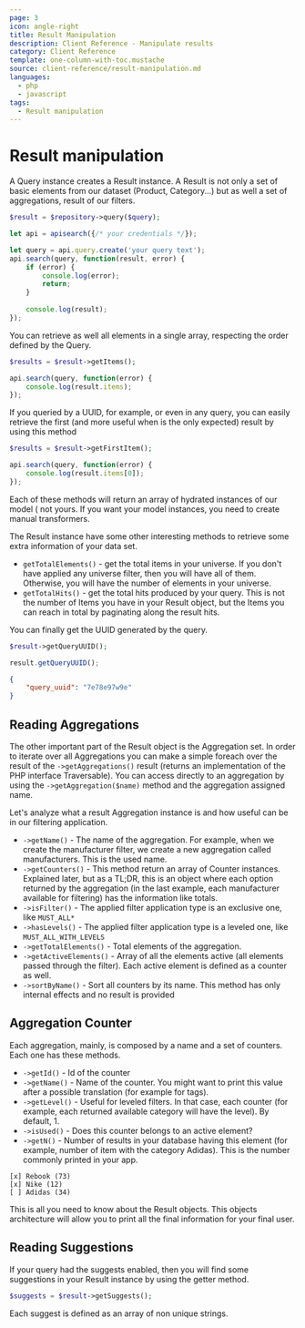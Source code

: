 ```yaml
---
page: 3
icon: angle-right
title: Result Manipulation
description: Client Reference - Manipulate results
category: Client Reference
template: one-column-with-toc.mustache
source: client-reference/result-manipulation.md
languages: 
  - php
  - javascript
tags:
  - Result manipulation
---
```


# Result manipulation

A Query instance creates a Result instance. A Result is not only a set of basic
elements from our dataset (Product, Category...) but as well a set of
aggregations, result of our filters.

```php
$result = $repository->query($query);
```
```javascript
let api = apisearch({/* your credentials */});

let query = api.query.create('your query text');
api.search(query, function(result, error) {
    if (error) {
        console.log(error);
        return;
    }
    
    console.log(result);
});
```

You can retrieve as well all elements in a single array, respecting the order
defined by the Query.

```php
$results = $result->getItems();
```
```javascript
api.search(query, function(error) {
    console.log(result.items);
});
```

If you queried by a UUID, for example, or even in any query, you can easily
retrieve the first (and more useful when is the only expected) result by using
this method

```php
$results = $result->getFirstItem();
```
```javascript
api.search(query, function(error) {
    console.log(result.items[0]);
});
```

Each of these methods will return an array of hydrated instances of our model (
not yours. If you want your model instances, you need to create manual
transformers.

The Result instance have some other interesting methods to retrieve some extra
information of your data set.

- `getTotalElements()` - get the total items in your universe. If you don't have
applied any universe filter, then you will have all of them. Otherwise, you will
have the number of elements in your universe.
- `getTotalHits()` - get the total hits produced by your query. This is not the
number of Items you have in your Result object, but the Items you can reach in
total by paginating along the result hits.

You can finally get the UUID generated by the query.

```php
$result->getQueryUUID();
```
```javascript
result.getQueryUUID();
```
```json
{
    "query_uuid": "7e78e97w9e"
}
```

## Reading Aggregations

The other important part of the Result object is the Aggregation set. In order
to iterate over all Aggregations you can make a simple foreach over the result
of the `->getAggregations()` result (returns an implementation of the PHP
interface Traversable). You can access directly to an aggregation by using the
`->getAggregation($name)` method and the aggregation assigned name.

Let's analyze what a result Aggregation instance is and how useful can be in our
filtering application.

- `->getName()` - The name of the aggregation. For example, when we create the
manufacturer filter, we create a new aggregation called manufacturers. This is
the used name.
- `->getCounters()` - This method return an array of Counter instances. Explained
later, but as a TL;DR, this is an object where each option returned by the
aggregation (in the last example, each manufacturer available for filtering) has
the information like totals.
- `->isFilter()` - The applied filter application type is an exclusive one, like
`MUST_ALL*`
- `->hasLevels()` - The applied filter application type is a leveled one, like
`MUST_ALL_WITH_LEVELS`
- `->getTotalElements()` - Total elements of the aggregation.
- `->getActiveElements()` - Array of all the elements active (all elements passed
through the filter). Each active element is defined as a counter as well.
- `->sortByName()` - Sort all counters by its name. This method has only internal
effects and no result is provided

## Aggregation Counter

Each aggregation, mainly, is composed by a name and a set of counters. Each one
has these methods.

- `->getId()` - Id of the counter
- `->getName()` - Name of the counter. You might want to print this value after a
possible translation (for example for tags).
- `->getLevel()` - Useful for leveled filters. In that case, each counter (for
example, each returned available category will have the level). By default, 1.
- `->isUsed()` - Does this counter belongs to an active element?
- `->getN()` - Number of results in your database having this element (for
example, number of item with the category Adidas). This is the number
commonly printed in your app.

```
[x] Rebook (73)
[x] Nike (12)
[ ] Adidas (34)
```

This is all you need to know about the Result objects. This objects architecture
will allow you to print all the final information for your final user.

## Reading Suggestions

If your query had the suggests enabled, then you will find some suggestions in
your Result instance by using the getter method.

```php
$suggests = $result->getSuggests();
```

Each suggest is defined as an array of non unique strings.